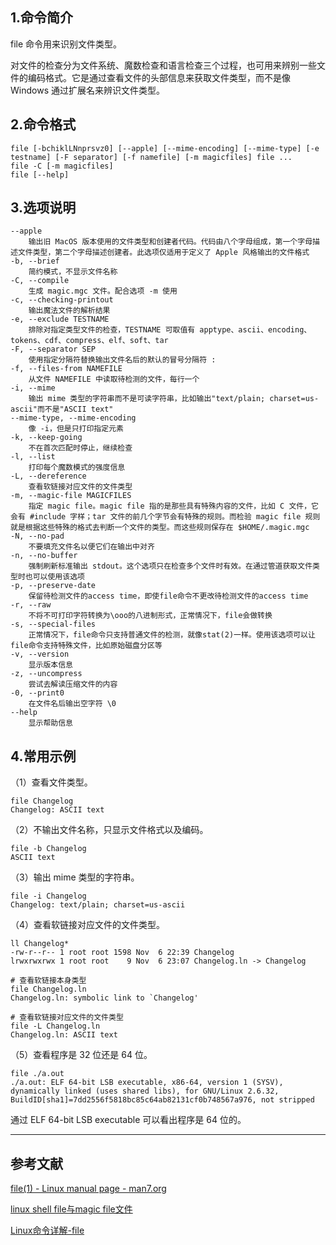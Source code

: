 ## 1.命令简介
file 命令用来识别文件类型。

对文件的检查分为文件系统、魔数检查和语言检查三个过程，也可用来辨别一些文件的编码格式。它是通过查看文件的头部信息来获取文件类型，而不是像 Windows 通过扩展名来辨识文件类型。

## 2.命令格式
```shell
file [-bchiklLNnprsvz0] [--apple] [--mime-encoding] [--mime-type] [-e testname] [-F separator] [-f namefile] [-m magicfiles] file ...
file -C [-m magicfiles]
file [--help]
```

## 3.选项说明
```
--apple
	输出旧 MacOS 版本使用的文件类型和创建者代码。代码由八个字母组成，第一个字母描述文件类型，第二个字母描述创建者。此选项仅适用于定义了 Apple 风格输出的文件格式
-b, --brief
	简约模式，不显示文件名称
-C, --compile
	生成 magic.mgc 文件。配合选项 -m 使用
-c, --checking-printout
	输出魔法文件的解析结果
-e, --exclude TESTNAME
	排除对指定类型文件的检查，TESTNAME 可取值有 apptype、ascii、encoding、tokens、cdf、compress、elf、soft、tar
-F, --separator SEP
	使用指定分隔符替换输出文件名后的默认的冒号分隔符 :
-f, --files-from NAMEFILE
	从文件 NAMEFILE 中读取待检测的文件，每行一个
-i, --mime
	输出 mime 类型的字符串而不是可读字符串，比如输出"text/plain; charset=us-ascii"而不是"ASCII text"
--mime-type, --mime-encoding
	像 -i，但是只打印指定元素
-k, --keep-going
	不在首次匹配时停止，继续检查
-l, --list
	打印每个魔数模式的强度信息
-L, --dereference
	查看软链接对应文件的文件类型
-m, --magic-file MAGICFILES
	指定 magic file。magic file 指的是那些具有特殊内容的文件，比如 C 文件，它会有 #include 字样；tar 文件的前几个字节会有特殊的规则。而检验 magic file 规则就是根据这些特殊的格式去判断一个文件的类型。而这些规则保存在 $HOME/.magic.mgc
-N, --no-pad
	不要填充文件名以便它们在输出中对齐
-n, --no-buffer
	强制刷新标准输出 stdout。这个选项只在检查多个文件时有效。在通过管道获取文件类型时也可以使用该选项
-p, --preserve-date
	保留待检测文件的access time，即使file命令不更改待检测文件的access time
-r, --raw
	不将不可打印字符转换为\ooo的八进制形式，正常情况下，file会做转换
-s, --special-files
	正常情况下，file命令只支持普通文件的检测，就像stat(2)一样。使用该选项可以让file命令支持特殊文件，比如原始磁盘分区等
-v, --version
	显示版本信息
-z, --uncompress
	尝试去解读压缩文件的内容
-0, --print0
	在文件名后输出空字符 \0
--help
	显示帮助信息
```

## 4.常用示例
（1）查看文件类型。
```shell
file Changelog 
Changelog: ASCII text
```

（2）不输出文件名称，只显示文件格式以及编码。
```shell
file -b Changelog 
ASCII text
```

（3）输出 mime 类型的字符串。
```shell
file -i Changelog 
Changelog: text/plain; charset=us-ascii
```

（4）查看软链接对应文件的文件类型。
```shell
ll Changelog*
-rw-r--r-- 1 root root 1598 Nov  6 22:39 Changelog
lrwxrwxrwx 1 root root    9 Nov  6 23:07 Changelog.ln -> Changelog

# 查看软链接本身类型
file Changelog.ln
Changelog.ln: symbolic link to `Changelog'

# 查看软链接对应文件的文件类型
file -L Changelog.ln
Changelog.ln: ASCII text
```
（5）查看程序是 32 位还是 64 位。
```
file ./a.out 
./a.out: ELF 64-bit LSB executable, x86-64, version 1 (SYSV), dynamically linked (uses shared libs), for GNU/Linux 2.6.32, BuildID[sha1]=7dd2556f5818bc85c64ab82131cf0b748567a976, not stripped
```
通过 ELF 64-bit LSB executable 可以看出程序是 64 位的。

---
## 参考文献
[file(1) - Linux manual page - man7.org](http://man7.org/linux/man-pages/man1/file.1.html)

[linux shell file与magic file文件](https://blog.csdn.net/pzqingchong/article/details/70226640)

[Linux命令详解-file](https://www.cnblogs.com/Dodge/p/4278306.html)

<Vssue title="file" />